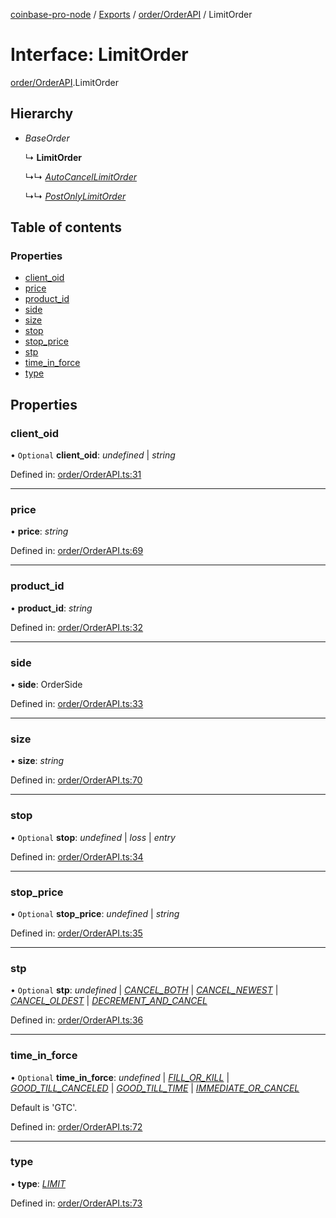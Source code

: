 [coinbase-pro-node](../README.md) / [Exports](../modules.md) / [order/OrderAPI](../modules/order_orderapi.md) / LimitOrder

# Interface: LimitOrder

[order/OrderAPI](../modules/order_orderapi.md).LimitOrder

## Hierarchy

- _BaseOrder_

  ↳ **LimitOrder**

  ↳↳ [_AutoCancelLimitOrder_](order_orderapi.autocancellimitorder.md)

  ↳↳ [_PostOnlyLimitOrder_](order_orderapi.postonlylimitorder.md)

## Table of contents

### Properties

- [client_oid](order_orderapi.limitorder.md#client_oid)
- [price](order_orderapi.limitorder.md#price)
- [product_id](order_orderapi.limitorder.md#product_id)
- [side](order_orderapi.limitorder.md#side)
- [size](order_orderapi.limitorder.md#size)
- [stop](order_orderapi.limitorder.md#stop)
- [stop_price](order_orderapi.limitorder.md#stop_price)
- [stp](order_orderapi.limitorder.md#stp)
- [time_in_force](order_orderapi.limitorder.md#time_in_force)
- [type](order_orderapi.limitorder.md#type)

## Properties

### client_oid

• `Optional` **client_oid**: _undefined_ | _string_

Defined in: [order/OrderAPI.ts:31](https://github.com/bennycode/coinbase-pro-node/blob/a4b1aac/src/order/OrderAPI.ts#L31)

---

### price

• **price**: _string_

Defined in: [order/OrderAPI.ts:69](https://github.com/bennycode/coinbase-pro-node/blob/a4b1aac/src/order/OrderAPI.ts#L69)

---

### product_id

• **product_id**: _string_

Defined in: [order/OrderAPI.ts:32](https://github.com/bennycode/coinbase-pro-node/blob/a4b1aac/src/order/OrderAPI.ts#L32)

---

### side

• **side**: OrderSide

Defined in: [order/OrderAPI.ts:33](https://github.com/bennycode/coinbase-pro-node/blob/a4b1aac/src/order/OrderAPI.ts#L33)

---

### size

• **size**: _string_

Defined in: [order/OrderAPI.ts:70](https://github.com/bennycode/coinbase-pro-node/blob/a4b1aac/src/order/OrderAPI.ts#L70)

---

### stop

• `Optional` **stop**: _undefined_ | _loss_ | _entry_

Defined in: [order/OrderAPI.ts:34](https://github.com/bennycode/coinbase-pro-node/blob/a4b1aac/src/order/OrderAPI.ts#L34)

---

### stop_price

• `Optional` **stop_price**: _undefined_ | _string_

Defined in: [order/OrderAPI.ts:35](https://github.com/bennycode/coinbase-pro-node/blob/a4b1aac/src/order/OrderAPI.ts#L35)

---

### stp

• `Optional` **stp**: _undefined_ | [_CANCEL_BOTH_](../enums/order_orderapi.selftradeprevention.md#cancel_both) | [_CANCEL_NEWEST_](../enums/order_orderapi.selftradeprevention.md#cancel_newest) | [_CANCEL_OLDEST_](../enums/order_orderapi.selftradeprevention.md#cancel_oldest) | [_DECREMENT_AND_CANCEL_](../enums/order_orderapi.selftradeprevention.md#decrement_and_cancel)

Defined in: [order/OrderAPI.ts:36](https://github.com/bennycode/coinbase-pro-node/blob/a4b1aac/src/order/OrderAPI.ts#L36)

---

### time_in_force

• `Optional` **time_in_force**: _undefined_ | [_FILL_OR_KILL_](../enums/order_orderapi.timeinforce.md#fill_or_kill) | [_GOOD_TILL_CANCELED_](../enums/order_orderapi.timeinforce.md#good_till_canceled) | [_GOOD_TILL_TIME_](../enums/order_orderapi.timeinforce.md#good_till_time) | [_IMMEDIATE_OR_CANCEL_](../enums/order_orderapi.timeinforce.md#immediate_or_cancel)

Default is 'GTC'.

Defined in: [order/OrderAPI.ts:72](https://github.com/bennycode/coinbase-pro-node/blob/a4b1aac/src/order/OrderAPI.ts#L72)

---

### type

• **type**: [_LIMIT_](../enums/order_orderapi.ordertype.md#limit)

Defined in: [order/OrderAPI.ts:73](https://github.com/bennycode/coinbase-pro-node/blob/a4b1aac/src/order/OrderAPI.ts#L73)
